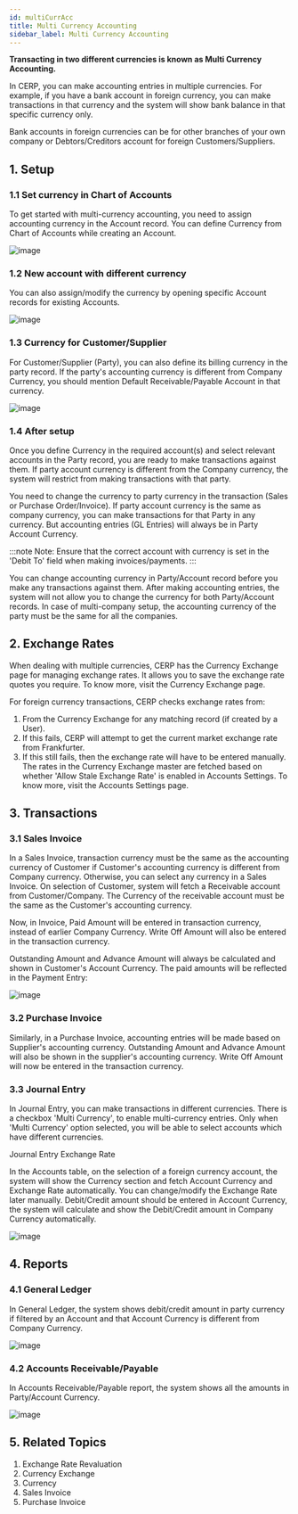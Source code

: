 ```yaml
---
id: multiCurrAcc
title: Multi Currency Accounting
sidebar_label: Multi Currency Accounting
---
```


**Transacting in two different currencies is known as Multi Currency Accounting.**

In CERP, you can make accounting entries in multiple currencies. For example, if you have a bank account in foreign currency, you can make transactions in that currency and the system will show bank balance in that specific currency only.

Bank accounts in foreign currencies can be for other branches of your own company or Debtors/Creditors account for foreign Customers/Suppliers.

## 1. Setup

### 1.1 Set currency in Chart of Accounts

To get started with multi-currency accounting, you need to assign accounting currency in the Account record. You can define Currency from Chart of Accounts while creating an Account.

![image](images/image.jpg)

### 1.2 New account with different currency

You can also assign/modify the currency by opening specific Account records for existing Accounts.

![image](images/image.jpg)

### 1.3 Currency for Customer/Supplier

For Customer/Supplier (Party), you can also define its billing currency in the party record. If the party's accounting currency is different from Company Currency, you should mention Default Receivable/Payable Account in that currency.

![image](images/image.jpg)

### 1.4 After setup

Once you define Currency in the required account(s) and select relevant accounts in the Party record, you are ready to make transactions against them. If party account currency is different from the Company currency, the system will restrict from making transactions with that party.

You need to change the currency to party currency in the transaction (Sales or Purchase Order/Invoice). If party account currency is the same as company currency, you can make transactions for that Party in any currency. But accounting entries (GL Entries) will always be in Party Account Currency.

:::note
Note: Ensure that the correct account with currency is set in the 'Debit To' field when making invoices/payments.
:::

You can change accounting currency in Party/Account record before you make any transactions against them. After making accounting entries, the system will not allow you to change the currency for both Party/Account records. In case of multi-company setup, the accounting currency of the party must be the same for all the companies.

## 2. Exchange Rates

When dealing with multiple currencies, CERP has the Currency Exchange page for managing exchange rates. It allows you to save the exchange rate quotes you require. To know more, visit the Currency Exchange page.

For foreign currency transactions, CERP checks exchange rates from:

1. From the Currency Exchange for any matching record (if created by a User).
1. If this fails, CERP will attempt to get the current market exchange rate from Frankfurter.
1. If this still fails, then the exchange rate will have to be entered manually.
   The rates in the Currency Exchange master are fetched based on whether 'Allow Stale Exchange Rate' is enabled in Accounts Settings. To know more, visit the Accounts Settings page.

## 3. Transactions

### 3.1 Sales Invoice

In a Sales Invoice, transaction currency must be the same as the accounting currency of Customer if Customer's accounting currency is different from Company currency. Otherwise, you can select any currency in a Sales Invoice. On selection of Customer, system will fetch a Receivable account from Customer/Company. The Currency of the receivable account must be the same as the Customer's accounting currency.

Now, in Invoice, Paid Amount will be entered in transaction currency, instead of earlier Company Currency. Write Off Amount will also be entered in the transaction currency.

Outstanding Amount and Advance Amount will always be calculated and shown in Customer's Account Currency. The paid amounts will be reflected in the Payment Entry:

![image](images/image.jpg)

### 3.2 Purchase Invoice

Similarly, in a Purchase Invoice, accounting entries will be made based on Supplier's accounting currency. Outstanding Amount and Advance Amount will also be shown in the supplier's accounting currency. Write Off Amount will now be entered in the transaction currency.

### 3.3 Journal Entry

In Journal Entry, you can make transactions in different currencies. There is a checkbox 'Multi Currency', to enable multi-currency entries. Only when 'Multi Currency' option selected, you will be able to select accounts which have different currencies.

Journal Entry Exchange Rate

In the Accounts table, on the selection of a foreign currency account, the system will show the Currency section and fetch Account Currency and Exchange Rate automatically. You can change/modify the Exchange Rate later manually. Debit/Credit amount should be entered in Account Currency, the system will calculate and show the Debit/Credit amount in Company Currency automatically.

![image](images/image.jpg)

## 4. Reports

### 4.1 General Ledger

In General Ledger, the system shows debit/credit amount in party currency if filtered by an Account and that Account Currency is different from Company Currency.

![image](images/image.jpg)

### 4.2 Accounts Receivable/Payable

In Accounts Receivable/Payable report, the system shows all the amounts in Party/Account Currency.

![image](images/image.jpg)

## 5. Related Topics

1. Exchange Rate Revaluation
1. Currency Exchange
1. Currency
1. Sales Invoice
1. Purchase Invoice
